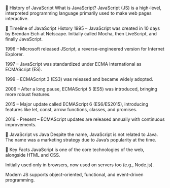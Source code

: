 📜 History of JavaScript
What is JavaScript?
JavaScript (JS) is a high-level, interpreted programming language primarily used to make web pages interactive.

📅 Timeline of JavaScript History
1995 – JavaScript was created in 10 days by Brendan Eich at Netscape. Initially called Mocha, then LiveScript, and finally JavaScript.

1996 – Microsoft released JScript, a reverse-engineered version for Internet Explorer.

1997 – JavaScript was standardized under ECMA International as ECMAScript (ES).

1999 – ECMAScript 3 (ES3) was released and became widely adopted.

2009 – After a long pause, ECMAScript 5 (ES5) was introduced, bringing more robust features.

2015 – Major update called ECMAScript 6 (ES6/ES2015), introducing features like let, const, arrow functions, classes, and promises.

2016 - Present – ECMAScript updates are released annually with continuous improvements.


🤝 JavaScript vs Java
Despite the name, JavaScript is not related to Java. The name was a marketing strategy due to Java’s popularity at the time.


🧠 Key Facts
JavaScript is one of the core technologies of the web, alongside HTML and CSS.

Initially used only in browsers, now used on servers too (e.g., Node.js).

Modern JS supports object-oriented, functional, and event-driven programming.

